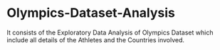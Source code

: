 # Olympics-Dataset-Analysis
It consists of the Exploratory Data Analysis of Olympics Dataset which include all details of the Athletes and the Countries involved.
